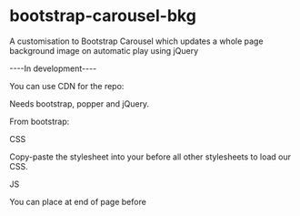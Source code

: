 # bootstrap-carousel-bkg
A customisation to Bootstrap Carousel which updates a whole page background image on automatic play using jQuery

----In development----

You can use CDN for the repo:

<script src="https://cdn.jsdelivr.net/gh/whitewaterdesign/bootstrap-carousel-bkg/bcb-script.js"></script> 


Needs bootstrap, popper and jQuery.

From bootstrap:

CSS

Copy-paste the stylesheet <link> into your <head> before all other stylesheets to load our CSS.

<link rel="stylesheet" href="https://stackpath.bootstrapcdn.com/bootstrap/4.4.1/css/bootstrap.min.css"

JS

You can place at end of page before </body>

<script src="https://code.jquery.com/jquery-3.4.1.slim.min.js" integrity="sha384-J6qa4849blE2+poT4WnyKhv5vZF5SrPo0iEjwBvKU7imGFAV0wwj1yYfoRSJoZ+n" crossorigin="anonymous"></script>
<script src="https://cdn.jsdelivr.net/npm/popper.js@1.16.0/dist/umd/popper.min.js" integrity="sha384-Q6E9RHvbIyZFJoft+2mJbHaEWldlvI9IOYy5n3zV9zzTtmI3UksdQRVvoxMfooAo" crossorigin="anonymous"></script>
<script src="https://stackpath.bootstrapcdn.com/bootstrap/4.4.1/js/bootstrap.min.js" integrity="sha384-wfSDF2E50Y2D1uUdj0O3uMBJnjuUD4Ih7YwaYd1iqfktj0Uod8GCExl3Og8ifwB6" crossorigin="anonymous"></script>
